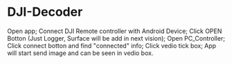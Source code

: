 # DJI-Decoder
Open app;
Connect DJI Remote controller with Android Device;
Click OPEN Botton (Just Logger, Surface will be add in next vision);
Open PC_Controller;
Click connect botton and find "connected" info;
Click vedio tick box;
App will start send image and can be seen in vedio box.
